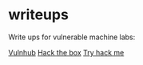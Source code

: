 # writeups
Write ups for vulnerable machine labs:

[Vulnhub](/vulnhub)
[Hack the box]()
[Try hack me]()
